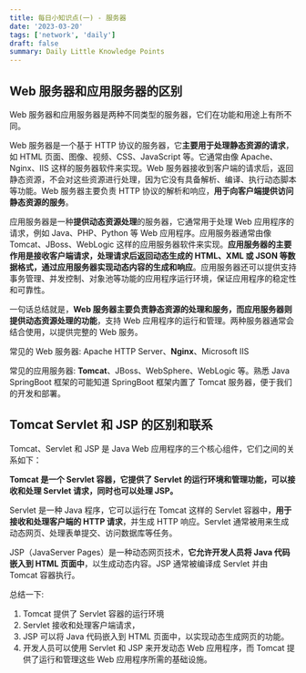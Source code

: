 ```yaml
---
title: 每日小知识点(一) - 服务器
date: '2023-03-20'
tags: ['network', 'daily']
draft: false
summary: Daily Little Knowledge Points
---
```


## Web 服务器和应用服务器的区别

Web 服务器和应用服务器是两种不同类型的服务器，它们在功能和用途上有所不同。

Web 服务器是一个基于 HTTP 协议的服务器，它**主要用于处理静态资源的请求**，如 HTML 页面、图像、视频、CSS、JavaScript 等。它通常由像 Apache、Nginx、IIS 这样的服务器软件来实现。Web 服务器接收到客户端的请求后，返回静态资源，不会对这些资源进行处理，因为它没有具备解析、编译、执行动态脚本等功能。Web 服务器主要负责 HTTP 协议的解析和响应，**用于向客户端提供访问静态资源的服务**。

应用服务器是一种**提供动态资源处理**的服务器，它通常用于处理 Web 应用程序的请求，例如 Java、PHP、Python 等 Web 应用程序。应用服务器通常由像 Tomcat、JBoss、WebLogic 这样的应用服务器软件来实现。**应用服务器的主要作用是接收客户端请求，处理请求后返回动态生成的 HTML、XML 或 JSON 等数据格式，通过应用服务器实现动态内容的生成和响应**。应用服务器还可以提供支持事务管理、并发控制、对象池等功能的应用程序运行环境，保证应用程序的稳定性和可靠性。

一句话总结就是，**Web 服务器主要负责静态资源的处理和服务，而应用服务器则提供动态资源处理的功能**，支持 Web 应用程序的运行和管理。两种服务器通常会结合使用，以提供完整的 Web 服务。

常见的 Web 服务器: Apache HTTP Server、**Nginx**、Microsoft IIS

常见的应用服务器: **Tomcat**、JBoss、WebSphere、WebLogic 等。熟悉 Java SpringBoot 框架的可能知道 SpringBoot 框架内置了 Tomcat 服务器，便于我们的开发和部署。

## Tomcat Servlet 和 JSP 的区别和联系

Tomcat、Servlet 和 JSP 是 Java Web 应用程序的三个核心组件，它们之间的关系如下：

**Tomcat 是一个 Servlet 容器，它提供了 Servlet 的运行环境和管理功能，可以接收和处理 Servlet 请求，同时也可以处理 JSP。**

Servlet 是一种 Java 程序，它可以运行在 Tomcat 这样的 Servlet 容器中，**用于接收和处理客户端的 HTTP 请求**，并生成 HTTP 响应。Servlet 通常被用来生成动态网页、处理表单提交、访问数据库等任务。

JSP（JavaServer Pages）是一种动态网页技术，**它允许开发人员将 Java 代码嵌入到 HTML 页面中**，以生成动态内容。JSP 通常被编译成 Servlet 并由 Tomcat 容器执行。

总结一下:

1. Tomcat 提供了 Servlet 容器的运行环境
2. Servlet 接收和处理客户端请求，
3. JSP 可以将 Java 代码嵌入到 HTML 页面中，以实现动态生成网页的功能。
4. 开发人员可以使用 Servlet 和 JSP 来开发动态 Web 应用程序，而 Tomcat 提供了运行和管理这些 Web 应用程序所需的基础设施。
